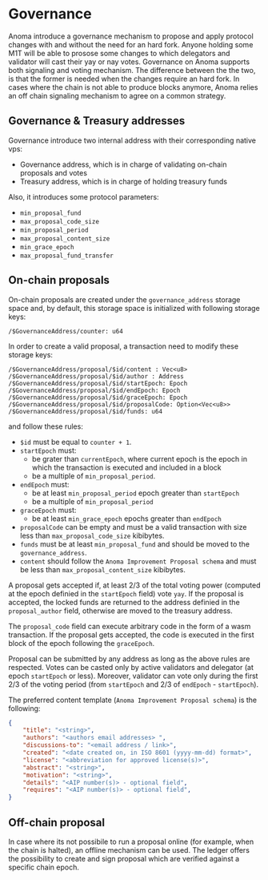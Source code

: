# Governance

Anoma introduce a governance mechanism to propose and apply protocol changes with and without the need for an hard fork. Anyone holding some M1T will be able to prosose some changes to which delegators and validator will cast their yay or nay votes. Governance on Anoma supports both signaling and voting mechanism. The difference between the the two, is that the former is needed when the changes require an hard fork. In cases where the chain is not able to produce blocks anymore, Anoma relies an off chain signaling mechanism to agree on a common strategy.

## Governance & Treasury addresses

Governance introduce two internal address with their corresponding native vps:
- Governance address, which is in charge of validating on-chain proposals and votes
- Treasury address, which is in charge of holding treasury funds

Also, it introduces some protocol parameters:
- `min_proposal_fund`
- `max_proposal_code_size`
- `min_proposal_period`
- `max_proposal_content_size`
- `min_grace_epoch`
- `max_proposal_fund_transfer`

## On-chain proposals

On-chain proposals are created under the `governance_address` storage space and, by default, this storage space is initialized with following storage keys:
```
/$GovernanceAddress/counter: u64
```

In order to create a valid proposal, a transaction need to modify these storage keys:
```
/$GovernanceAddress/proposal/$id/content : Vec<u8>
/$GovernanceAddress/proposal/$id/author : Address
/$GovernanceAddress/proposal/$id/startEpoch: Epoch
/$GovernanceAddress/proposal/$id/endEpoch: Epoch
/$GovernanceAddress/proposal/$id/graceEpoch: Epoch
/$GovernanceAddress/proposal/$id/proposalCode: Option<Vec<u8>>
/$GovernanceAddress/proposal/$id/funds: u64
```

and follow these rules:
- `$id` must be equal to `counter + 1`.
- `startEpoch` must:
    - be grater than `currentEpoch`, where current epoch is the epoch in which the transaction is executed and included in a block
    - be a multiple of `min_proposal_period`.
- `endEpoch` must:
    - be at least `min_proposal_period` epoch greater than `startEpoch`
    - be a multiple of `min_proposal_period`
- `graceEpoch` must:
    - be at least `min_grace_epoch` epochs greater than `endEpoch`
- `proposalCode` can be empty and must be a valid transaction with size less than `max_proposal_code_size` kibibytes.
- `funds` must be at least `min_proposal_fund` and should be moved to the `governance_address`.
- `content` should follow the `Anoma Improvement Proposal schema` and must be less than `max_proposal_content_size` kibibytes.

A proposal gets accepted if, at least 2/3 of the total voting power (computed at the epoch definied in the `startEpoch` field) vote `yay`. If the proposal is accepted, the locked funds are returned to the address definied in the `proposal_author` field, otherwise are moved to the treasury address.

The `proposal_code` field can execute arbitrary code in the form of a wasm transaction. If the proposal gets accepted, the code is executed in the first block of the epoch following the `graceEpoch`.

Proposal can be submitted by any address as long as the above rules are respected. Votes can be casted only by active validators and delegator (at epoch `startEpoch` or less).
Moreover, validator can vote only during the first 2/3 of the voting period (from `startEpoch` and 2/3 of `endEpoch` - `startEpoch`).

The preferred content template (`Anoma Improvement Proposal schema`) is the following:

```json
{
    "title": "<string>",
    "authors": "<authors email addresses> ",
    "discussions-to": "<email address / link>",
    "created": "<date created on, in ISO 8601 (yyyy-mm-dd) format>",
    "license": "<abbreviation for approved license(s)>",
    "abstract": "<string>",
    "motivation": "<string>",
    "details": "<AIP number(s)> - optional field",
    "requires": "<AIP number(s)> - optional field",
}
```

## Off-chain proposal

In case where its not possibile to run a proposal online (for example, when the chain is halted), an offline mechanism can be used.
The ledger offers the possibility to create and sign proposal which are verified against a specific chain epoch.




